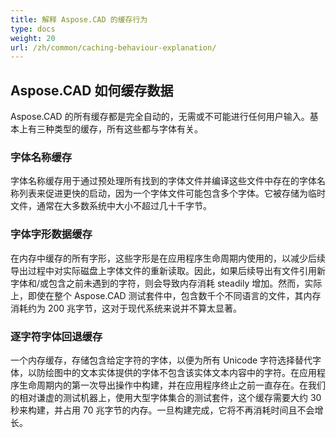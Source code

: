 ```yaml
---
title: 解释 Aspose.CAD 的缓存行为
type: docs
weight: 20
url: /zh/common/caching-behaviour-explanation/
---
```



## **Aspose.CAD 如何缓存数据**

Aspose.CAD 的所有缓存都是完全自动的，无需或不可能进行任何用户输入。基本上有三种类型的缓存，所有这些都与字体有关。

### **字体名称缓存**

字体名称缓存用于通过预处理所有找到的字体文件并编译这些文件中存在的字体名称列表来促进更快的启动，因为一个字体文件可能包含多个字体。它被存储为临时文件，通常在大多数系统中大小不超过几十千字节。

### **字体字形数据缓存**

在内存中缓存的所有字形，这些字形是在应用程序生命周期内使用的，以减少后续导出过程中对实际磁盘上字体文件的重新读取。因此，如果后续导出有文件引用新字体和/或包含之前未遇到的字符，则会导致内存消耗 steadily 增加。然而，实际上，即使在整个 Aspose.CAD 测试套件中，包含数千个不同语言的文件，其内存消耗约为 200 兆字节，这对于现代系统来说并不算太显著。

### **逐字符字体回退缓存**

一个内存缓存，存储包含给定字符的字体，以便为所有 Unicode 字符选择替代字体，以防绘图中的文本实体提供的字体不包含该实体文本内容中的字符。在应用程序生命周期内的第一次导出操作中构建，并在应用程序终止之前一直存在。在我们的相对谦虚的测试机器上，使用大型字体集合的测试套件，这个缓存需要大约 30 秒来构建，并占用 70 兆字节的内存。一旦构建完成，它将不再消耗时间且不会增长。

